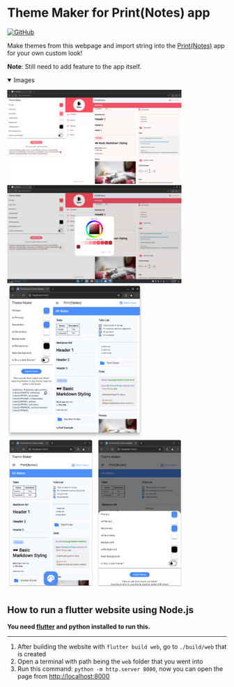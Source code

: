 # Theme Maker for Print(Notes) app

[![GitHub](https://img.shields.io/github/license/RoBoT095/printnotes_theme_maker)](https://github.com/RoBoT095/printnotes_theme_maker/blob/main/LICENSE)

Make themes from this webpage and import string into the [Print(Notes)](https://github.com/RoBoT095/printnotes) app for your own custom look!

**Note**: Still need to add feature to the app itself.

<details open>
<summary>Images</summary>

<p>
    <img src="https://github.com/RoBoT095/printnotes_theme_maker/blob/main/images/Desktop-img1.png?raw=true" alt="desktop-img1" width=400 />
    <img src="https://github.com/RoBoT095/printnotes_theme_maker/blob/main/images/Desktop-img2.png?raw=true" alt="desktop-img2" width=400 />
    <img src="https://github.com/RoBoT095/printnotes_theme_maker/blob/main/images/Desktop-img3.png?raw=true" alt="desktop-img3" width=310 />
    <img src="https://github.com/RoBoT095/printnotes_theme_maker/blob/main/images/Mobile-img1.png?raw=true" alt="mobile-img1" width=200 />
    <img src="https://github.com/RoBoT095/printnotes_theme_maker/blob/main/images/Mobile-img2.png?raw=true" alt="mobile-img2" width=200 />
</p>

</details>

## How to run a flutter website using Node.js

**You need [flutter](https://flutter.dev) and python installed to run this.**

---

1. After building the website with `flutter build web`, go to `./build/web` that is created
2. Open a terminal with path being the `web` folder that you went into
3. Run this command: `python -m http.server 8000`, now you can open the page from <a href='http://localhost:8000'>http://localhost:8000</a>

